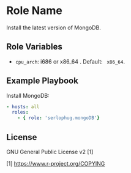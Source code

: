 Role Name
=========

Install the latest version of MongoDB. 


Role Variables
--------------
- ```cpu_arch```: i686 or x86_64	. Default: ``` x86_64```.

Example Playbook
----------------

Install MongoDB:
```yml
- hosts: all
  roles:
    - { role: 'serlophug.mongoDB'}
```


License
-------

GNU General Public License v2 [1]

[1] https://www.r-project.org/COPYING